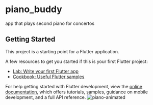 # piano_buddy

app that plays second piano for concertos

## Getting Started

This project is a starting point for a Flutter application.

A few resources to get you started if this is your first Flutter project:

- [Lab: Write your first Flutter app](https://docs.flutter.dev/get-started/codelab)
- [Cookbook: Useful Flutter samples](https://docs.flutter.dev/cookbook)

For help getting started with Flutter development, view the
[online documentation](https://docs.flutter.dev/), which offers tutorials,
samples, guidance on mobile development, and a full API reference.
![piano-animated](https://user-images.githubusercontent.com/94877162/208253583-b3e52465-5668-44c9-bbc2-695079115b5d.gif)
